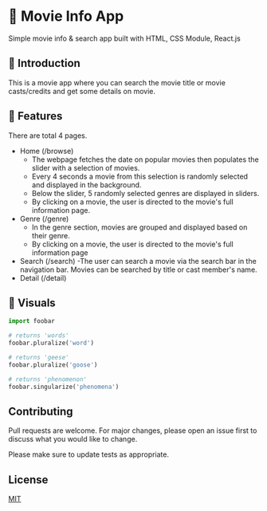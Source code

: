 # 🍿 Movie Info App

Simple movie info & search app built with HTML, CSS Module, React.js

## 🌼 Introduction

This is a movie app where you can search the movie title or movie casts/credits and get some details on movie.

## 🚀 Features

There are total 4 pages.

- Home (/browse)
  - The webpage fetches the date on popular movies then populates the slider with a selection of movies.
  - Every 4 seconds a movie from this selection is randomly selected and displayed in the background.
  - Below the slider, 5 randomly selected genres are displayed in sliders.
  - By clicking on a movie, the user is directed to the movie's full information page.
- Genre (/genre)
  - In the genre section, movies are grouped and displayed based on their genre.
  - By clicking on a movie, the user is directed to the movie's full information page
- Search (/search)
  -The user can search a movie via the search bar in the navigation bar. Movies can be searched by title or cast member's name.
- Detail (/detail)

## 🎨 Visuals

```python
import foobar

# returns 'words'
foobar.pluralize('word')

# returns 'geese'
foobar.pluralize('goose')

# returns 'phenomenon'
foobar.singularize('phenomena')
```

## Contributing

Pull requests are welcome. For major changes, please open an issue first to discuss what you would like to change.

Please make sure to update tests as appropriate.

## License

[MIT](https://choosealicense.com/licenses/mit/)
